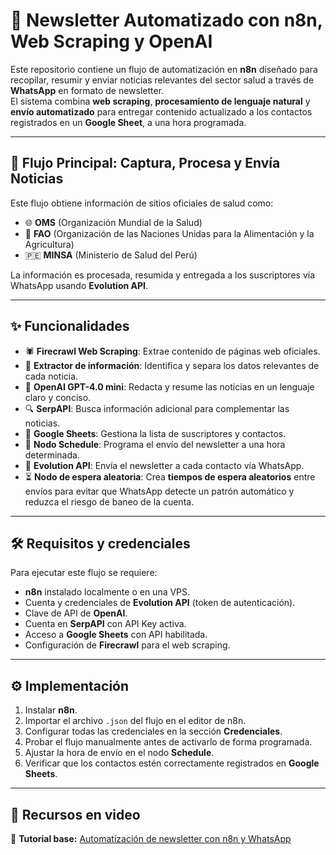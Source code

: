 # 📰 Newsletter Automatizado con n8n, Web Scraping y OpenAI

Este repositorio contiene un flujo de automatización en **n8n** diseñado para recopilar, resumir y enviar noticias relevantes del sector salud a través de **WhatsApp** en formato de newsletter.  
El sistema combina **web scraping**, **procesamiento de lenguaje natural** y **envío automatizado** para entregar contenido actualizado a los contactos registrados en un **Google Sheet**, a una hora programada.

---

## 🔁 Flujo Principal: Captura, Procesa y Envía Noticias

Este flujo obtiene información de sitios oficiales de salud como:

- 🌐 **OMS** (Organización Mundial de la Salud)  
- 🌱 **FAO** (Organización de las Naciones Unidas para la Alimentación y la Agricultura)  
- 🇵🇪 **MINSA** (Ministerio de Salud del Perú)  

La información es procesada, resumida y entregada a los suscriptores vía WhatsApp usando **Evolution API**.

---

## ✨ Funcionalidades

- 🕷 **Firecrawl Web Scraping**: Extrae contenido de páginas web oficiales.  
- 🧾 **Extractor de información**: Identifica y separa los datos relevantes de cada noticia.  
- 🤖 **OpenAI GPT-4.0 mini**: Redacta y resume las noticias en un lenguaje claro y conciso.  
- 🔍 **SerpAPI**: Busca información adicional para complementar las noticias.  
- 📑 **Google Sheets**: Gestiona la lista de suscriptores y contactos.  
- 📅 **Nodo Schedule**: Programa el envío del newsletter a una hora determinada.  
- 📩 **Evolution API**: Envía el newsletter a cada contacto vía WhatsApp.  
- ⏳ **Nodo de espera aleatoria**: Crea **tiempos de espera aleatorios** entre envíos para evitar que WhatsApp detecte un patrón automático y reduzca el riesgo de baneo de la cuenta.

---

## 🛠 Requisitos y credenciales

Para ejecutar este flujo se requiere:

- **n8n** instalado localmente o en una VPS.  
- Cuenta y credenciales de **Evolution API** (token de autenticación).  
- Clave de API de **OpenAI**.  
- Cuenta en **SerpAPI** con API Key activa.  
- Acceso a **Google Sheets** con API habilitada.  
- Configuración de **Firecrawl** para el web scraping.  

---

## ⚙️ Implementación

1. Instalar **n8n**.  
2. Importar el archivo `.json` del flujo en el editor de n8n.  
3. Configurar todas las credenciales en la sección **Credenciales**.  
4. Probar el flujo manualmente antes de activarlo de forma programada.  
5. Ajustar la hora de envío en el nodo **Schedule**.  
6. Verificar que los contactos estén correctamente registrados en **Google Sheets**.  

---

## 📎 Recursos en video

🎥 **Tutorial base:** [Automatización de newsletter con n8n y WhatsApp](https://www.youtube.com/watch?v=gCWWvs3EIjc)
